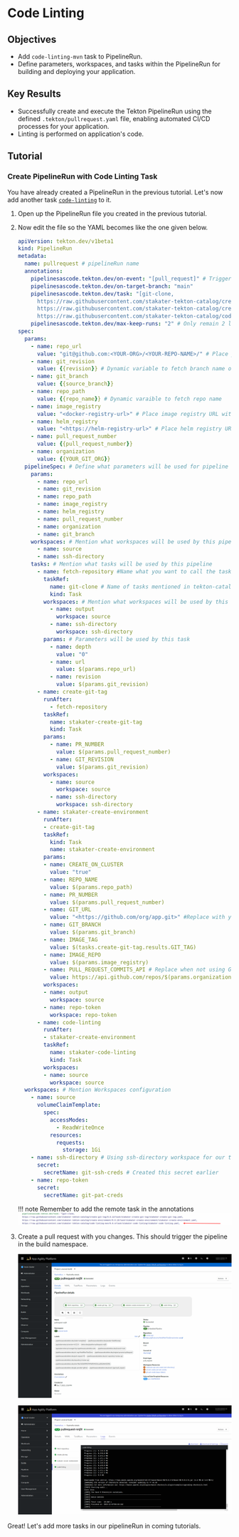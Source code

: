 # Code Linting

## Objectives

- Add `code-linting-mvn` task to PipelineRun.
- Define parameters, workspaces, and tasks within the PipelineRun for building and deploying your application.

## Key Results

- Successfully create and execute the Tekton PipelineRun using the defined `.tekton/pullrequest.yaml` file, enabling automated CI/CD processes for your application.
- Linting is performed on application's code.

## Tutorial

### Create PipelineRun with Code Linting Task

You have already created a PipelineRun in the previous tutorial. Let's now add another task [`code-linting`](https://github.com/stakater-tekton-catalog/code-linting-mvn/tree/0.0.4) to it.

1. Open up the PipelineRun file you created in the previous tutorial.
1. Now edit the file so the YAML becomes like the one given below.

    ```yaml
    apiVersion: tekton.dev/v1beta1
    kind: PipelineRun
    metadata:
      name: pullrequest # pipelineRun name
      annotations:
        pipelinesascode.tekton.dev/on-event: "[pull_request]" # Trigger the pipelineRun on pullrequest events on branch main
        pipelinesascode.tekton.dev/on-target-branch: "main"
        pipelinesascode.tekton.dev/task: "[git-clone, 
          https://raw.githubusercontent.com/stakater-tekton-catalog/create-git-tag/0.0.12/task/stakater-create-git-tag/stakater-create-git-tag.yaml,
          https://raw.githubusercontent.com/stakater-tekton-catalog/create-environment/0.0.16/task/stakater-create-environment/stakater-create-environment.yaml,
          https://raw.githubusercontent.com/stakater-tekton-catalog/code-linting-mvn/0.0.4/task/stakater-code-linting/stakater-code-linting.yaml]"
        pipelinesascode.tekton.dev/max-keep-runs: "2" # Only remain 2 latest pipelineRuns on SAAP
    spec:
      params:
        - name: repo_url
          value: "git@github.com:<YOUR-ORG>/<YOUR-REPO-NAME>/" # Place your repo SSH URL
        - name: git_revision
          value: {{revision}} # Dynamic variable to fetch branch name of the push event on your repo
        - name: git_branch
          value: {{source_branch}}
        - name: repo_path
          value: {{repo_name}} # Dynamic varaible to fetch repo name
        - name: image_registry
          value: "<docker-registry-url>" # Place image registry URL without https:// succeeded by your application name
        - name: helm_registry
          value: "<https://helm-registry-url>" # Place helm registry URL with https://
        - name: pull_request_number
          value: {{pull_request_number}}
        - name: organization
          value: {{YOUR_GIT_ORG}}
      pipelineSpec: # Define what parameters will be used for pipeline
        params:
          - name: repo_url
          - name: git_revision
          - name: repo_path
          - name: image_registry
          - name: helm_registry
          - name: pull_request_number
          - name: organization
          - name: git_branch
        workspaces: # Mention what workspaces will be used by this pipeline to store data and used by data transferring between tasks
          - name: source
          - name: ssh-directory
        tasks: # Mention what tasks will be used by this pipeline
          - name: fetch-repository #Name what you want to call the task
            taskRef:
              name: git-clone # Name of tasks mentioned in tekton-catalog
              kind: Task
            workspaces: # Mention what workspaces will be used by this task
              - name: output
                workspace: source
              - name: ssh-directory
                workspace: ssh-directory
            params: # Parameters will be used by this task
              - name: depth
                value: "0"
              - name: url
                value: $(params.repo_url)
              - name: revision
                value: $(params.git_revision)
          - name: create-git-tag
            runAfter:
              - fetch-repository
            taskRef:
              name: stakater-create-git-tag
              kind: Task
            params:
              - name: PR_NUMBER
                value: $(params.pull_request_number)
              - name: GIT_REVISION
                value: $(params.git_revision)
            workspaces:
              - name: source
                workspace: source
              - name: ssh-directory
                workspace: ssh-directory
          - name: stakater-create-environment
            runAfter:
            - create-git-tag
            taskRef:
              kind: Task
              name: stakater-create-environment
            params:
            - name: CREATE_ON_CLUSTER
              value: "true"
            - name: REPO_NAME
              value: $(params.repo_path)
            - name: PR_NUMBER
              value: $(params.pull_request_number)
            - name: GIT_URL
              value: "<https://github.com/org/app.git>" #Replace with your application repository Url
            - name: GIT_BRANCH
              value: $(params.git_branch)
            - name: IMAGE_TAG
              value: $(tasks.create-git-tag.results.GIT_TAG)
            - name: IMAGE_REPO
              value: $(params.image_registry)
            - name: PULL_REQUEST_COMMITS_API # Replace when not using Git
              value: https://api.github.com/repos/$(params.organization)/$(params.repo_path)/pulls/$(params.pull_request_number)/commits
            workspaces:
            - name: output
              workspace: source
            - name: repo-token
              workspace: repo-token
          - name: code-linting
            runAfter:
            - stakater-create-environment
            taskRef:
              name: stakater-code-linting
              kind: Task
            workspaces:
            - name: source
              workspace: source
      workspaces: # Mention Workspaces configuration
        - name: source
          volumeClaimTemplate:
            spec:
              accessModes:
                - ReadWriteOnce
              resources:
                requests:
                  storage: 1Gi
        - name: ssh-directory # Using ssh-directory workspace for our task to have better security
          secret:
            secretName: git-ssh-creds # Created this secret earlier
        - name: repo-token
          secret:
            secretName: git-pat-creds
    ```

    !!! note
        Remember to add the remote task in the annotations
        ![code-lint-annotation](images/code-lint-annotation.png)

1. Create a pull request with you changes. This should trigger the pipeline in the build namespace.

   ![code-linting](images/code-linting.png)

   ![code-linting-logs](images/code-linting-logs.png)

Great! Let's add more tasks in our pipelineRun in coming tutorials.
